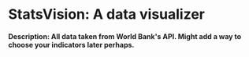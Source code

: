 # StatsVision: A data visualizer

#### Description: All data taken from World Bank's API. Might add a way to choose your indicators later perhaps. 
